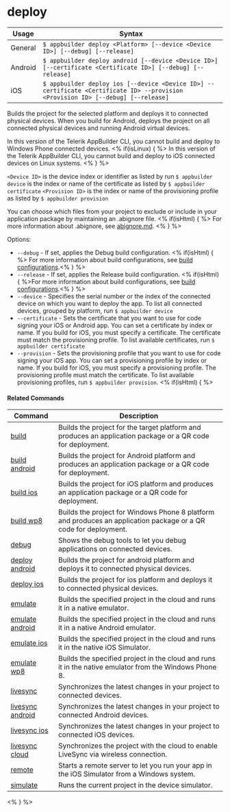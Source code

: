 deploy
==========

Usage | Syntax
------|-------
General | `$ appbuilder deploy <Platform> [--device <Device ID>] [--debug] [--release]`
Android | `$ appbuilder deploy android [--device <Device ID>] [--certificate <Certificate ID>] [--debug] [--release]`
iOS | `$ appbuilder deploy ios [--device <Device ID>] --certificate <Certificate ID> --provision <Provision ID> [--debug] [--release]`

Builds the project for the selected platform and deploys it to connected physical devices. When you build for Android,
deploys the project on all connected physical devices and running Android virtual devices. 

In this version of the Telerik AppBuilder CLI, you cannot build and deploy to Windows Phone connected devices.
<% if(isLinux) { %>
In this version of the Telerik AppBuilder CLI, you cannot build and deploy to iOS connected devices on Linux systems.
<% } %>

`<Device ID>` is the device index or identifier as listed by run `$ appbuilder device`<Certificate ID> is the index or name of the certificate as listed by `$ appbuilder certificate`
`<Provision ID>` is the index or name of the provisioning profile as listed by `$ appbuilder provision`

You can choose which files from your project to exclude or include in your application package by maintaining an .abignore file.
<% if(isHtml) { %>
For more information about .abignore, see [abignore.md](https://github.com/Icenium/icenium-cli/blob/release/ABIGNORE.md).
<% } %>

Options:
* `--debug` - If set, applies the Debug build configuration. <% if(isHtml) { %> For more information about build configurations, see [build configurations](http://docs.telerik.com/platform/appbuilder/build-configurations/overview).<% } %>
* `--release` - If set, applies the Release build configuration. <% if(isHtml) { %>For more information about build configurations, see [build configurations](http://docs.telerik.com/platform/appbuilder/build-configurations/overview).<% } %>
* `--device` - Specifies the serial number or the index of the connected device on which you want to deploy the app. To list all connected devices, grouped by platform, run `$ appbuilder device`
* `--certificate` - Sets the certificate that you want to use for code signing your iOS or Android app. You can set a certificate by index or name. If you build for iOS, you must specify a certificate. The certificate must match the provisioning profile. To list available certificates, run `$ appbuilder certificate`
* `--provision` - Sets the provisioning profile that you want to use for code signing your iOS app. You can set a provisioning profile by index or name. If you build for iOS, you must specify a provisioning profile. The provisioning profile must match the certificate. To list available provisioning profiles, run `$ appbuilder provision`.
<% if(isHtml) { %> 

#### Related Commands

Command | Description
----------|----------
[build](build.html) | Builds the project for the target platform and produces an application package or a QR code for deployment.
[build android](build-android.html) | Builds the project for Android platform and produces an application package or a QR code for deployment.
[build ios](build-ios.html) | Builds the project for iOS platform and produces an application package or a QR code for deployment.
[build wp8](build-wp8.html) | Builds the project for Windows Phone 8 platform and produces an application package or a QR code for deployment.
[debug](debug.html) | Shows the debug tools to let you debug applications on connected devices.
[deploy android](deploy-android.html) | Builds the project for android platform and deploys it to connected physical devices.
[deploy ios](deploy-ios.html) | Builds the project for ios platform and deploys it to connected physical devices.
[emulate](emulate.html) | Builds the specified project in the cloud and runs it in a native emulator.
[emulate android](emulate-android.html) | Builds the specified project in the cloud and runs it in a native Android emulator.
[emulate ios](emulate-ios.html) | Builds the specified project in the cloud and runs it in the native iOS Simulator.
[emulate wp8](emulate-wp8.html) | Builds the specified project in the cloud and runs it in the native emulator from the Windows Phone 8.
[livesync](livesync.html) | Synchronizes the latest changes in your project to connected devices.
[livesync android](livesync-android.html) | Synchronizes the latest changes in your project to connected Android devices.
[livesync ios](livesync-ios.html) | Synchronizes the latest changes in your project to connected iOS devices.
[livesync cloud](livesync-cloud.html) | Synchronizes the project with the cloud to enable LiveSync via wireless connection.
[remote](remote.html) | Starts a remote server to let you run your app in the iOS Simulator from a Windows system.
[simulate](simulate.html) | Runs the current project in the device simulator.
<% } %>